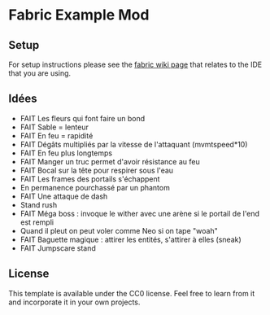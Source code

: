# Fabric Example Mod

## Setup

For setup instructions please see the [fabric wiki page](https://fabricmc.net/wiki/tutorial:setup) that relates to the IDE that you are using.

## Idées

* FAIT Les fleurs qui font faire un bond
* FAIT Sable = lenteur
* FAIT En feu = rapidité
* FAIT Dégâts multipliés par la vitesse de l'attaquant (mvmtspeed*10)
* FAIT En feu plus longtemps
* FAIT Manger un truc permet d'avoir résistance au feu
* FAIT Bocal sur la tête pour respirer sous l'eau
* FAIT Les frames des portails s'échappent
* En permanence pourchassé par un phantom
* FAIT Une attaque de dash
* Stand rush
* FAIT Méga boss : invoque le wither avec une arène si le portail de l'end est rempli
* Quand il pleut on peut voler comme Neo si on tape "woah"
* FAIT Baguette magique : attirer les entités, s'attirer à elles (sneak)
* FAIT Jumpscare stand

## License

This template is available under the CC0 license. Feel free to learn from it and incorporate it in your own projects.
